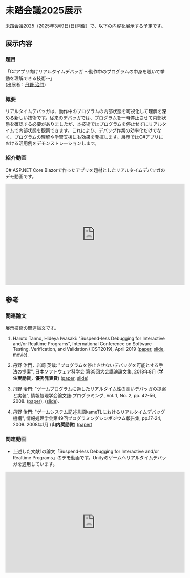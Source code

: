 # 未踏会議2025展示

[未踏会議2025](https://www.ipa.go.jp/jinzai/mitou/mitoukaigi/)（2025年3月9日(日)開催）で、以下の内容を展示する予定です。

## 展示内容

### 題目
「C#アプリ向けリアルタイムデバッガ ～動作中のプログラムの中身を覗いて挙動を理解できる技術～」\
(出展者：[丹野 治門](https://haruto8tanno.github.io/))

### 概要

リアルタイムデバッガは、動作中のプログラムの内部状態を可視化して理解を深める新しい技術です。従来のデバッガでは、プログラムを一時停止させて内部状態を確認する必要がありましたが、本技術ではプログラムを停止せずにリアルタイムで内部状態を観察できます。これにより、デバッグ作業の効率化だけでなく、プログラムの理解や学習支援にも効果を発揮します。展示ではC#アプリにおける活用例をデモンストレーションします。

### 紹介動画
C# ASP.NET Core Blazorで作ったアプリを題材としたリアルタイムデバッガのデモ動画です。
<iframe width="560" height="315" src="https://www.youtube.com/embed/cuXAgVI8VKw" frameborder="0" allow="accelerometer; autoplay; clipboard-write; encrypted-media; gyroscope; picture-in-picture" allowfullscreen></iframe>

## 参考
### 関連論文
展示技術の関連論文です。

1. Haruto Tanno, Hideya Iwasaki: "Suspend-less Debugging for Interactive and/or Realtime Programs", International Conference on Software Testing, Verification, and Validation (ICST2019), April 2019 ([paper](https://ieeexplore.ieee.org/abstract/document/8730205), [slide](https://haruto8tanno.github.io/slides/slide(icst2019).pdf), [movie](https://www.youtube.com/watch?v=iI-WG13qx8c)).

1. 丹野 治門，岩崎 英哉: "プログラムを停止させないデバッグを可能とする手法の提案", 日本ソフトウェア科学会 第35回大会講演論文集, 2018年8月 (**学生奨励賞，優秀発表賞**) ([paper](http://jssst.or.jp/files/user/taikai/2018/GENERAL/general4-1.pdf), [slide](https://haruto8tanno.github.io/slides/slide(jssst2018).pdf))
1. 丹野 治門: "ゲームプログラムに適したリアルタイム性の高いデバッガの提案と実装", 情報処理学会論文誌:プログラミング, Vol. 1, No. 2, pp. 42-56, 2008. ([paper](https://ipsj.ixsq.nii.ac.jp/ej/?action=pages_view_main&amp;active_action=repository_view_main_item_detail&amp;item_id=16436&amp;item_no=1)), ([slide](https://haruto8tanno.github.io/slides/slide(pro68).pdf)).
1. 丹野 治門: "ゲームシステム記述言語kameTLにおけるリアルタイムデバッグ機構", 情報処理学会第49回プログラミングシンポジウム報告集, pp.17-24, 2008. 2008年1月 (**山内奨励賞**) ([paper](https://ipsj.ixsq.nii.ac.jp/ej/index.php?active_action=repository_view_main_item_detail&item_id=91516&item_no=1&page_id=13&block_id=8))

### 関連動画
- 上述した文献1の論文「Suspend-less Debugging for Interactive and/or Realtime Programs」のデモ動画です。Unityのゲームへリアルタイムデバッガを適用しています。
<iframe width="560" height="315" src="https://www.youtube.com/embed/iI-WG13qx8c" frameborder="0" allow="accelerometer; autoplay; clipboard-write; encrypted-media; gyroscope; picture-in-picture" allowfullscreen></iframe>

